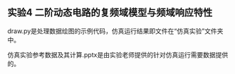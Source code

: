 ## 实验4 二阶动态电路的复频域模型与频域响应特性

draw.py是处理数据绘图的示例代码，仿真运行结果即文件在“仿真实验”文件夹中。

仿真实验参考数据及其计算.pptx是由实验老师提供的针对仿真运行需要数据提供的。